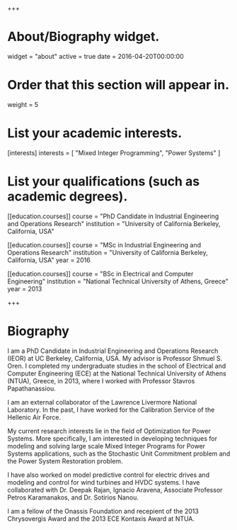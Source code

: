 +++
# About/Biography widget.
widget = "about"
active = true
date = 2016-04-20T00:00:00

# Order that this section will appear in.
weight = 5

# List your academic interests.
[interests]
  interests = [
    "Mixed Integer Programming",
    "Power Systems"
  ]

# List your qualifications (such as academic degrees).
[[education.courses]]
  course = "PhD Candidate in Industrial Engineering and Operations Research"
  institution = "University of California Berkeley, California, USA"

[[education.courses]]
  course = "MSc in Industrial Engineering and Operations Research"
  institution = "University of California Berkeley, California, USA"
  year = 2016

[[education.courses]]
  course = "BSc in Electrical and Computer Engineering"
  institution = "National Technical University of Athens, Greece"
  year = 2013

+++

# Biography

I am a PhD Candidate in Industrial Engineering and Operations Research (IEOR) at UC Berkeley, California, USA. My advisor is Professor Shmuel S. Oren. I completed my undergraduate studies in the school of Electrical and Computer Engineering (ECE) at the National Technical University of Athens (NTUA), Greece, in 2013, where I worked with Professor Stavros Papathanassiou.

I am an external collaborator of the Lawrence Livermore National Laboratory. In the past, I have worked for the Calibration Service of the Hellenic Air Force.

My current research interests lie in the field of Optimization for Power Systems. More specifically, I am interested in developing techniques for modeling and solving large scale Mixed Integer Programs for Power Systems applications, such as the Stochastic Unit Commitment problem and the Power System Restoration problem.

I have also worked on model predictive control for electric drives and modeling and control for wind turbines and HVDC systems. I have collaborated with Dr. Deepak Rajan, Ignacio Aravena, Associate Professor Petros Karamanakos, and Dr. Sotirios Nanou.

I am a fellow of the Onassis Foundation and recepient of the 2013 Chrysovergis Award and the 2013 ECE Kontaxis Award at NTUA.
